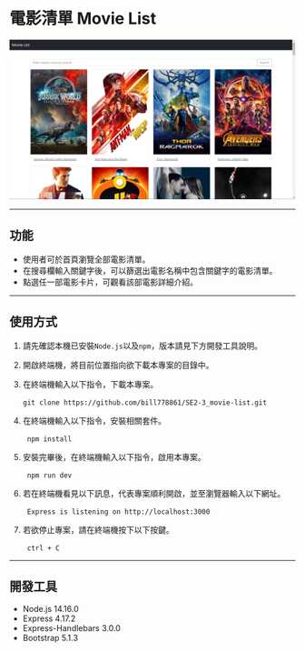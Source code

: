 # **電影清單 Movie List**

![readme_image1](https://raw.githubusercontent.com/bill778861/SE2-3_movie-list/main/public/image/readme_image1.jpg)

---
## **功能**

+ 使用者可於首頁瀏覽全部電影清單。
+ 在搜尋欄輸入關鍵字後，可以篩選出電影名稱中包含關鍵字的電影清單。
+ 點選任一部電影卡片，可觀看該部電影詳細介紹。

---
## **使用方式**
1. 請先確認本機已安裝`Node.js`以及`npm`，版本請見下方開發工具說明。

2. 開啟終端機，將目前位置指向欲下載本專案的目錄中。

3. 在終端機輸入以下指令，下載本專案。

       git clone https://github.com/bill778861/SE2-3_movie-list.git

4. 在終端機輸入以下指令，安裝相關套件。

        npm install

5. 安裝完畢後，在終端機輸入以下指令，啟用本專案。

        npm run dev

6. 若在終端機看見以下訊息，代表專案順利開啟，並至瀏覽器輸入以下網址。

        Express is listening on http://localhost:3000

7. 若欲停止專案，請在終端機按下以下按鍵。

        ctrl + C

---
## **開發工具**

+ Node.js 14.16.0
+ Express 4.17.2
+ Express-Handlebars 3.0.0
+ Bootstrap 5.1.3
